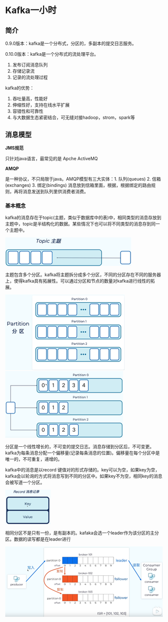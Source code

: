 # Kafka一小时

## 简介

0.9.0版本：kafka是一个分布式，分区的，多副本的提交日志服务。

0.10.0版本：kafka是一个分布式的流处理平台。

1. 发布订阅消息队列
2. 存储记录流
3. 记录的流处理过程

kafka的优势：

1. 吞吐量高，性能好
2. 伸缩性好，支持在线水平扩展
3. 容错性和可靠性
4. 与大数据生态紧密结合，可无缝对接hadoop，strom，spark等

## 消息模型

**JMS规范**

只针对java语言，最常见的是 Apche ActiveMQ

**AMQP**

是一种协议，不只局限于java。AMQP模型有三大实体：1. 队列(queues) 2. 信箱(exchanges) 3. 绑定(bindings)     消息放到信箱里面，根据，根据绑定的路由规则，再将消息发送到队列里供消费者消费。

### 基本概念

kafka的消息存在于topic(主题，类似于数据库中的表)中，相同类型的消息存放到主题中，topic是半结构化的数据。某些情况下也可以将不同类型的消息存到同一个主题中。

<img src="./assets/image-20240526173342311.png" alt="image-20240526173342311" style="zoom: 50%;" />

主题包含多个分区。kafka将主题拆分成多个分区，不同的分区存在不同的服务器上，使得kafka具有拓展性。可以通过分区和节点的数量对kafka进行线性的拓展。

<img src="./assets/image-20240526173616909.png" alt="image-20240526173616909" style="zoom:50%;" />

<img src="./assets/image-20240526190007128.png" alt="image-20240526190007128" style="zoom:50%;" />

分区是一个线性增长的，不可变的提交日志。消息存储到分区后，不可变更。kafka为每条消息分配一个偏移量(记录每条消息的位置)。偏移量在每个分区中是唯一的，不可重复，递增的。

kafka中的消息是以record 键值对的形式存储的。key可以为空，如果key为空，kafka会以轮询的方式将消息写到不同的分区中。如果key不为空，相同key的消息会被写道一个分区。

<img src="./assets/image-20240526190333430.png" alt="image-20240526190333430" style="zoom: 33%;" />

相同分区不是只有一份，是有副本的。kafaka会选一个leader作为该分区的主分区。数据的读写都是在leader进行

<img src="./assets/image-20240526190733016.png" alt="image-20240526190733016" style="zoom: 80%;" />





